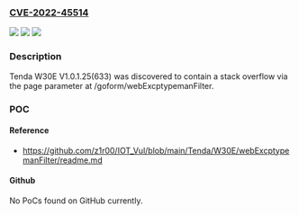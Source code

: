 ### [CVE-2022-45514](https://cve.mitre.org/cgi-bin/cvename.cgi?name=CVE-2022-45514)
![](https://img.shields.io/static/v1?label=Product&message=n%2Fa&color=blue)
![](https://img.shields.io/static/v1?label=Version&message=n%2Fa&color=blue)
![](https://img.shields.io/static/v1?label=Vulnerability&message=n%2Fa&color=brighgreen)

### Description

Tenda W30E V1.0.1.25(633) was discovered to contain a stack overflow via the page parameter at /goform/webExcptypemanFilter.

### POC

#### Reference
- https://github.com/z1r00/IOT_Vul/blob/main/Tenda/W30E/webExcptypemanFilter/readme.md

#### Github
No PoCs found on GitHub currently.

